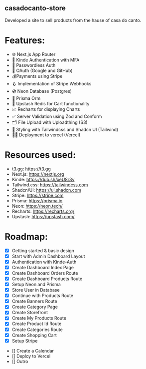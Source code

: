## casadocanto-store
Developed a site to sell products from the hause of casa do canto.


# Features: 
- 🌐 Next.js App Router
- 🔐 Kinde Authentication with MFA
- 📧 Passwordless Auth
- 🔑 OAuth (Google and GitHub)
- 💰Payments using Stripe
- 🪝 Implementation of Stripe Webhooks
- 💿 Neon Database (Postgres)
- 💨 Prisma Orm
- 🚀 Upstash Redis for Cart functionality
- 📈 Recharts for displaying Charts
- ✅ Server Validation using Zod and Conform
- 🗂️ File Upload with Uploadthing (S3)
- 🎨 Styling with Tailwindcss and Shadcn UI (Tailwind)
- 😶‍🌫️ Deployment to vercel (Vercel)


# Resources used:
- t3.gg: https://t3.gg
- Next.js: https://nextjs.org
- Kinde: https://dub.sh/xeU8r3v
- Tailwind.css: https://tailwindcss.com
- Shadcn/UI: https://ui.shadcn.com
- Stripe: https://stripe.com
- Prisma: https://prisma.io
- Neon: https://neon.tech/
- Recharts: https://recharts.org/
- Upstash: https://upstash.com/


# Roadmap:
- [x] Getting started & basic design
- [x] Start with Admin Dashboard Layout
- [x] Authentication with Kinde-Auth
- [x] Create Dashboard Index Page
- [x] Create Dashboard Orders Route
- [x] Create Dashboard Products Route
- [x] Setup Neon and Prisma
- [x] Store User in Database
- [x] Continue with Products Route
- [x] Create Banners Route
- [x] Create Category Page
- [x] Create Storefront
- [x] Create My Products Route
- [x] Create Product Id Route
- [x] Create Categories Route
- [x] Create Shopping Cart
- [x] Setup Stripe
- [] Create a Calendar
- [] Deploy to Vercel
- [] Outro
